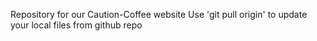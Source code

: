 Repository for our Caution-Coffee website
Use 'git pull origin' to update your local files from github repo
